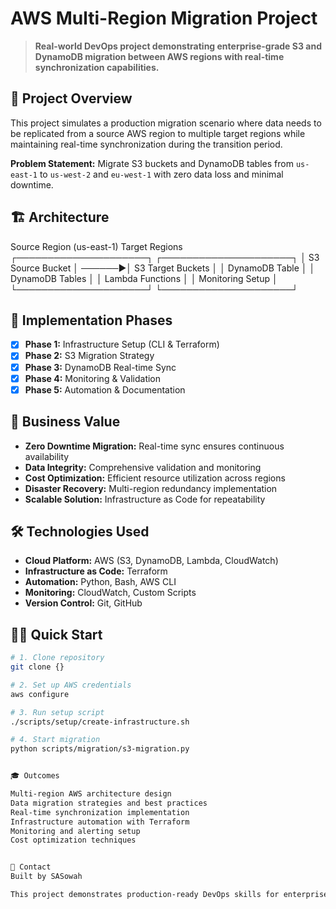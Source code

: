 # AWS Multi-Region Migration Project

> **Real-world DevOps project demonstrating enterprise-grade S3 and DynamoDB migration between AWS regions with real-time synchronization capabilities.**

## 🎯 Project Overview

This project simulates a production migration scenario where data needs to be replicated from a source AWS region to multiple target regions while maintaining real-time synchronization during the transition period.

**Problem Statement:** Migrate S3 buckets and DynamoDB tables from `us-east-1` to `us-west-2` and `eu-west-1` with zero data loss and minimal downtime.

## 🏗️ Architecture
Source Region (us-east-1)          Target Regions
┌─────────────────────┐           ┌─────────────────────┐
│  S3 Source Bucket   │    ──────▶│  S3 Target Buckets  │
│  DynamoDB Table     │           │  DynamoDB Tables    │
│  Lambda Functions   │           │  Monitoring Setup   │
└─────────────────────┘           └─────────────────────┘

## 🚀 Implementation Phases

- [x] **Phase 1:** Infrastructure Setup (CLI & Terraform)
- [x] **Phase 2:** S3 Migration Strategy
- [x] **Phase 3:** DynamoDB Real-time Sync
- [x] **Phase 4:** Monitoring & Validation
- [x] **Phase 5:** Automation & Documentation

## 💼 Business Value

- **Zero Downtime Migration:** Real-time sync ensures continuous availability
- **Data Integrity:** Comprehensive validation and monitoring
- **Cost Optimization:** Efficient resource utilization across regions
- **Disaster Recovery:** Multi-region redundancy implementation
- **Scalable Solution:** Infrastructure as Code for repeatability

## 🛠️ Technologies Used

- **Cloud Platform:** AWS (S3, DynamoDB, Lambda, CloudWatch)
- **Infrastructure as Code:** Terraform
- **Automation:** Python, Bash, AWS CLI
- **Monitoring:** CloudWatch, Custom Scripts
- **Version Control:** Git, GitHub

## 🏃‍♂️ Quick Start
```bash
# 1. Clone repository
git clone {}

# 2. Set up AWS credentials
aws configure

# 3. Run setup script
./scripts/setup/create-infrastructure.sh

# 4. Start migration
python scripts/migration/s3-migration.py


🎓 Outcomes

Multi-region AWS architecture design
Data migration strategies and best practices
Real-time synchronization implementation
Infrastructure automation with Terraform
Monitoring and alerting setup
Cost optimization techniques


📧 Contact
Built by SASowah

This project demonstrates production-ready DevOps skills for enterprise cloud migrations.